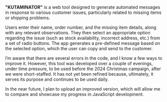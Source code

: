 <b>"KUTAMINATOR"</b> is a web tool designed to generate automated messages in response to various customer issues, particularly related to missing items or shipping problems. 

Users enter their name, order number, and the missing item details, along with any relevant observations. They then select an appropriate option regarding the issue (such as stock availability, incorrect address, etc.) from a set of radio buttons. The app generates a pre-defined message based on the selected option, which the user can copy and send to the customer.

I’m aware that there are several errors in the code, and I know a few ways to improve it. However, this tool was developed over a couple of evenings, under time pressure, to be used before the 2024 Christmas campaign, after we were short-staffed. It has not yet been refined because, ultimately, it serves its purpose and continues to be used daily. 

In the near future, I plan to upload an improved version, which will allow me to compare and showcase my progress in JavaScript development.
